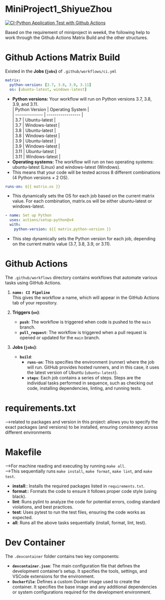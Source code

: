 # MiniProject1_ShiyueZhou
[![CI-Python Application Test with Github Actions](https://github.com/nogibjj/MiniProject4_ShiyueZhou/actions/workflows/ci.yml/badge.svg)](https://github.com/nogibjj/MiniProject4_ShiyueZhou/actions/workflows/ci.yml)

Based on the requirement of miniproject in week4, the following help to work through the Github Actions Matrix Build and the other structures.  

# Github Actions Matrix Build<br>
Existed in the **Jobs (`jobs`)** of `.github/workflows/ci.yml`  

```yaml
matrix:
  python-version: [3.7, 3.8, 3.9, 3.11]
  os: [ubuntu-latest, windows-latest]
```
- **Python versions:** Your workflow will run on Python versions 3.7, 3.8, 3.9, and 3.11.  
 | Python Version | Operating System  |  
 | -------------- | ----------------- |  
 | 3.7            | Ubuntu-latest      |  
 | 3.7            | Windows-latest     |  
 | 3.8            | Ubuntu-latest      |  
 | 3.8            | Windows-latest     |  
 | 3.9            | Ubuntu-latest      |  
 | 3.9            | Windows-latest     |  
 | 3.11           | Ubuntu-latest      |  
 | 3.11           | Windows-latest     |  
- **Operating systems:** The workflow will run on two operating systems: ubuntu-latest (Linux) and windows-latest (Windows).  
 - This means that your code will be tested across 8 different combinations (4 Python versions × 2 OS).  

```yaml
runs-on: ${{ matrix.os }}
```
 - This dynamically sets the OS for each job based on the current matrix value. For each combination, matrix.os will be either ubuntu-latest or windows-latest.  

```yaml
- name: Set up Python
  uses: actions/setup-python@v4
  with:
    python-version: ${{ matrix.python-version }}
```
 -  This step dynamically sets the Python version for each job, depending on the current matrix value (3.7, 3.8, 3.9, or 3.11).

# Github Actions<br>
 The `.github/workflows` directory contains workflows that automate various tasks using GitHub Actions.  

1. **`name: CI Pipeline`**  
   This gives the workflow a name, which will appear in the GitHub Actions tab of your repository.  

2. **Triggers (`on`)**:  
   - **`push`**: The workflow is triggered when code is pushed to the `main` branch.  
   - **`pull_request`**: The workflow is triggered when a pull request is opened or updated for the `main` branch.  

3. **Jobs (`jobs`)**:  
   - **`build`**:  
     - **`runs-on`**: This specifies the environment (runner) where the job will run. GitHub provides hosted runners, and in this case, it uses the latest version of Ubuntu (`ubuntu-latest`).  
     - **`steps`**: Each job contains a series of steps. Steps are the individual tasks performed in sequence, such as checking out code, installing dependencies, linting, and running tests.



# requirements.txt<br>
 -->related to packages and version in this project: allows you to specify the exact packages (and versions) to be installed, ensuring consistency across different environments  

# Makefile<br>
 -->For machine reading and executing by running `make all`.  
 -->This sequentially runs `make install`, `make format`, `make lint`, and `make test`.   
- **install**:: Installs the required packages listed in `requirements.txt`.  
- **format**:: Formats the code to ensure it follows proper code style (using black).  
- **lint**: Runs pylint to analyze the code for potential errors, coding standard violations, and best practices. 
- **test**: Uses pytest to run the test files, ensuring the code works as expected.  
- **all**: Runs all the above tasks sequentially (install, format, lint, test).  
 
  
# Dev Container<br>
 The `.devcontainer` folder contains two key components:
- **`devcontainer.json`**: The main configuration file that defines the development container’s setup. It specifies the tools, settings, and VSCode extensions for the environment.
- **`Dockerfile`**: Defines a custom Docker image used to create the container. It specifies the base image and any additional dependencies or system configurations required for the development environment.



